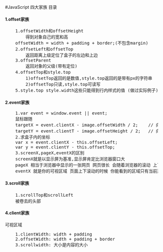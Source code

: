 #JavaScript 四大家族 目录
#### 1.offset家族
<pre>
    1.offsetWidth和offsetHeight
        得到对象自己的宽和高
    offsetWidth = width + padding + border;(不包含margin)
    2.offsetLeft和offsetTop
        返回距离上级定位了盒子的左边和上边
    3.offsetParent
        返回对象的父级(带有定位)
    4.offsetTop和style.top
        1)offsetTop返回的是数值,style.top返回的是带有px的字符串
        2)offsetTop只读,style.top可读写
    5.style.top style.width这些只能得到行内样式的值 (做过实际例子)
</pre>
#### 2.event家族
<pre>
    1.var event = window.event || event;
    鼠标跟随
    targetX = event.clientX - image.offsetWidth / 2;    // 向上走
    targetY = event.clientT - image.offsetHeight / 2;   // 向左走
    2.求盒子内的坐标
    var x = event.clientX - this.offsetLeft;
    var y = event.clientY - this.offsetTop;
    3.screenX,pageX,eventX的区别
    screenX就是以显示屏为基准,显示屏肯定比浏览器窗口大
    pageX 相当于浏览器中显示的一张网页 网页很长 会随着浏览器的滚动 上下移动
    eventX 就是你的可视区域 页面上下滚动的时候 你能看到的区域只有当前那么大一块
</pre>
#### 3.scroll家族
<pre>
    1.scrollTop和scrollLeft
    被卷去的头部
</pre>
#### 4.client家族
可视区域
<pre>
    1.clientWidth: width + padding
    2.offsetWidth: width + padding + border
    3.scrollwidth: 大小是内容的大小
</pre>